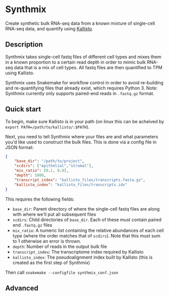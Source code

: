 # Synthmix
Create synthetic bulk RNA-seq data from a known mixture of single-cell RNA-seq data, and quantify using [Kallisto](http://pachterlab.github.io/kallisto/).

## Description

Synthmix takes single-cell fastq files of different cell types and mixes them in a known proportion to a certain read depth in order to mimic bulk RNA-seq data that is a mix of cell types. All fastq files are then quantified to TPM using Kallisto.

Synthmix uses Snakemake for workflow control in order to avoid re-building and re-quantifying files that already exist, which requires Python 3. Note: Synthmix currently only supports paired-end reads in `.fastq.gz` format.

## Quick start

To begin, make sure Kallisto is in your path (on linux this can be acheived by `export PATH=/path/to/kallisto/:$PATH`).

Next, you need to tell Synthmix where your files are and what parameters you'd like used to construct the bulk files. This is done via a config file in JSON format:

```json
{
	"base_dir": "/path/to/project",
	"scdirs": ["epithelial","stromal"],
	"mix_ratio": [0.1, 0.9],
	"depth": 1000,
	"transcript_index": "kallisto_files/transcripts.fasta.gz",
	"kallisto_index": "kallisto_files/transcripts.idx"
}
```

This requires the following fields:
* `base_dir`: Parent directory of where the single-cell fastq files are along with where we'll put all subsequent files
* `scdirs`: Child directories of `base_dir`. Each of these must contain paired end `.fastq.gz` files
* `mix_ratio`: A numeric list containing the relative abundances of each cell type (where the order matches that of `scdirs`). Note that this must sum to 1 otherwise an error is thrown.
* `depth`: Number of reads in the output bulk file
* `transcript_index`: The transcriptome index required by Kallisto
* `kallisto_index`: The pseudoalignment index built by Kallisto (this is created as the first step of Synthmix)


Then call 
`snakemake --configfile synthmix_conf.json`

## Advanced

